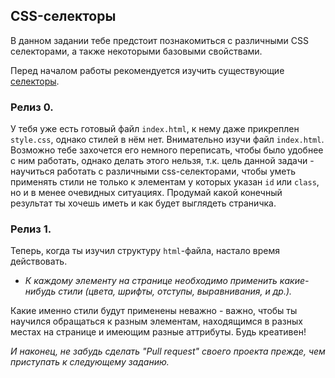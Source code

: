 ## CSS-селекторы

В данном задании тебе предстоит познакомиться с различными CSS селекторами, а также некоторыми базовыми свойствами.

Перед началом работы рекомендуется изучить существующие [селекторы](https://learn.javascript.ru/css-selectors).

### Релиз 0.

У тебя уже есть готовый файл `index.html`, к нему даже прикреплен `style.css`, однако стилей в нём нет. Внимательно изучи файл `index.html`. Возможно тебе захочется его немного переписать, чтобы было удобнее с ним работать, однако делать этого нельзя, т.к. цель данной задачи - научиться работать с различными css-селекторами, чтобы уметь применять стили не только к элементам у которых указан `id` или `class`, но и в менее очевидных ситуациях.
Продумай какой конечный результат ты хочешь иметь и как будет выглядеть страничка.

### Релиз 1.

Теперь, когда ты изучил структуру `html`-файла, настало время действовать. 

- _К каждому элементу на странице необходимо применить какие-нибудь стили (цвета, шрифты, отступы, выравнивания, и др.)._

Какие именно стили будут применены неважно - важно, чтобы ты научился обращаться к разным элементам, находящимся в разных местах на странице и имеющим разные аттрибуты. Будь креативен!

_И наконец, не забудь сделать "Pull request" своего проекта прежде, чем приступать к следующему заданию._
